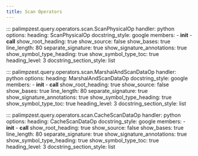 ```yaml
---
title: Scan Operators
---
```

<!-- ## Goal
Brief preamble with most content autogenerated from docstrings. -->

::: palimpzest.query.operators.scan.ScanPhysicalOp
    handler: python
    options:
      heading: ScanPhysicalOp
      docstring_style: google
      members:
        - __init__
        - __call__
      show_root_heading: true
      show_source: false
      show_bases: true
      line_length: 80
      separate_signature: true
      show_signature_annotations: true
      show_symbol_type_heading: true
      show_symbol_type_toc: true
      heading_level: 3
      docstring_section_style: list

::: palimpzest.query.operators.scan.MarshalAndScanDataOp
    handler: python
    options:
      heading: MarshalAndScanDataOp
      docstring_style: google
      members:
        - __init__
        - __call__
      show_root_heading: true
      show_source: false
      show_bases: true
      line_length: 80
      separate_signature: true
      show_signature_annotations: true
      show_symbol_type_heading: true
      show_symbol_type_toc: true
      heading_level: 3
      docstring_section_style: list

::: palimpzest.query.operators.scan.CacheScanDataOp
    handler: python
    options:
      heading: CacheScanDataOp
      docstring_style: google
      members:
        - __init__
        - __call__
      show_root_heading: true
      show_source: false
      show_bases: true
      line_length: 80
      separate_signature: true
      show_signature_annotations: true
      show_symbol_type_heading: true
      show_symbol_type_toc: true
      heading_level: 3
      docstring_section_style: list
